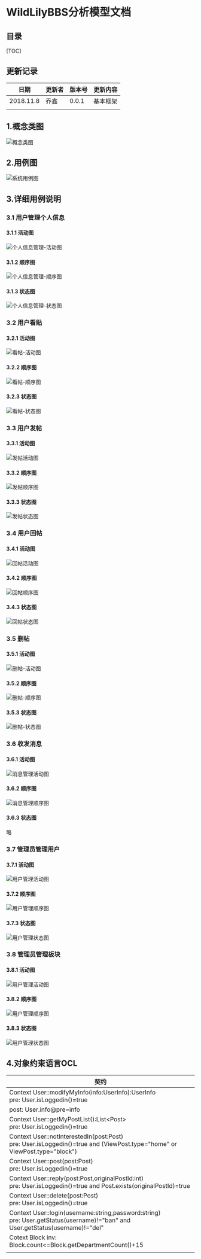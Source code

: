 

# WildLilyBBS分析模型文档

## 目录

[TOC]

## 更新记录

| 日期      | 更新者 | 版本号 | 更新内容 |
| --------- | ------ | ------ | -------- |
| 2018.11.8 | 乔鑫   | 0.0.1  | 基本框架 |
|           |        |        |          |

## 1.概念类图

![概念类图](assets/概念类图.png)

## 2.用例图

![系统用例图](assets/系统用例图.png)

## 3.详细用例说明

### 3.1 用户管理个人信息

#### 3.1.1 活动图

![个人信息管理-活动图](assets/个人信息管理-活动图.png)

#### 3.1.2 顺序图

![个人信息管理-顺序图](assets/个人信息管理-顺序图.png)

#### 3.1.3 状态图

![个人信息管理-状态图](assets/个人信息管理-状态图.png)

### 3.2 用户看贴

#### 3.2.1 活动图

![看帖-活动图](assets/看帖-活动图.png)

#### 3.2.2 顺序图

![看帖-顺序图](assets/看帖-顺序图.png)

#### 3.2.3 状态图

![看帖-状态图](assets/看帖-状态图.png)

### 3.3 用户发帖

#### 3.3.1 活动图

![发帖活动图](assets/发帖活动图.png)

#### 3.3.2 顺序图

![发帖顺序图](assets/发帖顺序图.png)

#### 3.3.3 状态图

![发帖状态图](assets/发帖状态图.png)

### 3.4 用户回帖

#### 3.4.1 活动图

![回帖活动图](assets/回帖活动图.png)

#### 3.4.2 顺序图

![回帖顺序图](assets/回帖顺序图.png)

#### 3.4.3 状态图

![回帖状态图](assets/回帖状态图.png)

### 3.5 删帖

#### 3.5.1 活动图

![删帖-活动图](assets/删帖-活动图.png)

#### 3.5.2 顺序图

![删帖-顺序图](assets/删帖-顺序图.png)

#### 3.5.3 状态图

![删帖-状态图](assets/删帖-状态图.png)

### 3.6 收发消息

#### 3.6.1 活动图

![消息管理活动图](assets/消息管理活动图.png)

#### 3.6.2 顺序图

![消息管理顺序图](assets/消息管理顺序图.png)

#### 3.6.3 状态图

略

### 3.7 管理员管理用户

#### 3.7.1 活动图

![用户管理活动图](assets/用户管理活动图.png)

#### 3.7.2 顺序图

![用户管理顺序图](assets/用户管理顺序图.png)

#### 3.7.3 状态图

![用户管理状态图](assets/用户管理状态图.png)

### 3.8 管理员管理板块

#### 3.8.1 活动图

![用户管理活动图](assets/用户管理活动图-1542036494470.png)

#### 3.8.2 顺序图

![用户管理顺序图](assets/用户管理顺序图-1542036500039.png)

#### 3.8.3 状态图

![用户管理状态图](assets/用户管理状态图-1542036504865.png)



## 4.对象约束语言OCL

| 契约                                                         |
| ------------------------------------------------------------ |
| Context User::modifyMyInfo(info:UserInfo):UserInfo<br/>pre: User.isLoggedin()=true
post: User.info@pre=info |
| Context User::getMyPostList():List\<Post><br/>pre: User.isLoggedin()=true |
| Context User::notInterestedIn(post:Post)<br/>pre: User.isLoggedin()=true and (ViewPost.type="home" or ViewPost.type="block") |
| Context User::post(post:Post)<br/>pre: User.isLoggedin()=true |
| Context User::reply(post:Post,originalPostId:int)<br/>pre: User.isLoggedin()=true and Post.exists(originalPostId)=true |
| Context User::delete(post:Post)<br/>pre: User.isLoggedin()=true |
| Context User::login(username:string,password:string)<br/>pre: User.getStatus(username)!="ban" and User.getStatus(username)!="del" |
| Cotext Block inv:<br/>Block.count<=Block.getDepartmentCount()+15 |
|                                                              |
